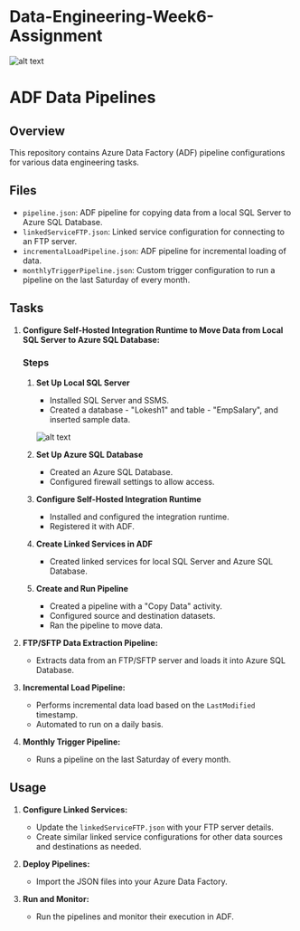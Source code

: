 # Data-Engineering-Week6-Assignment


![alt text](../../Assignment.png)


# ADF Data Pipelines

## Overview
This repository contains Azure Data Factory (ADF) pipeline configurations for various data engineering tasks.

## Files
- `pipeline.json`: ADF pipeline for copying data from a local SQL Server to Azure SQL Database.
- `linkedServiceFTP.json`: Linked service configuration for connecting to an FTP server.
- `incrementalLoadPipeline.json`: ADF pipeline for incremental loading of data.
- `monthlyTriggerPipeline.json`: Custom trigger configuration to run a pipeline on the last Saturday of every month.

## Tasks
1. **Configure Self-Hosted Integration Runtime to Move Data from Local SQL Server to Azure SQL Database:**
    ### Steps
    1. **Set Up Local SQL Server**
       - Installed SQL Server and SSMS.
       - Created a database - "Lokesh1" and table - "EmpSalary", and    inserted sample data.

       ![alt text](../../SQLData.png)



    2. **Set Up Azure SQL Database**
       - Created an Azure SQL Database.
       - Configured firewall settings to allow access.

    3. **Configure Self-Hosted Integration Runtime**
       - Installed and configured the integration runtime.
       - Registered it with ADF.

    4. **Create Linked Services in ADF**
       - Created linked services for local SQL Server and Azure SQL Database.

    5. **Create and Run Pipeline**
       - Created a pipeline with a "Copy Data" activity.
       - Configured source and destination datasets.
       - Ran the pipeline to move data.

2. **FTP/SFTP Data Extraction Pipeline:**
   - Extracts data from an FTP/SFTP server and loads it into Azure SQL Database.

3. **Incremental Load Pipeline:**
   - Performs incremental data load based on the `LastModified` timestamp.
   - Automated to run on a daily basis.

4. **Monthly Trigger Pipeline:**
   - Runs a pipeline on the last Saturday of every month.

## Usage
1. **Configure Linked Services:**
   - Update the `linkedServiceFTP.json` with your FTP server details.
   - Create similar linked service configurations for other data sources and destinations as needed.

2. **Deploy Pipelines:**
   - Import the JSON files into your Azure Data Factory.

3. **Run and Monitor:**
   - Run the pipelines and monitor their execution in ADF.





